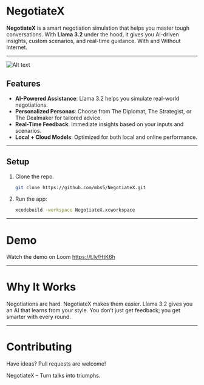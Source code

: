 # NegotiateX

**NegotiateX** is a smart negotiation simulation that helps you master tough conversations. With **Llama 3.2** under the hood, it gives you AI-driven insights, custom scenarios, and real-time guidance. With and Without Internet.

---
![Alt text](https://drive.google.com/uc?export=view&id=1t6wxPRUUM_TJPA8h-8jblEpM8l9R8xh8)

## Features

- **AI-Powered Assistance**: Llama 3.2 helps you simulate real-world negotiations.
- **Personalized Personas**: Choose from The Diplomat, The Strategist, or The Dealmaker for tailored advice.
- **Real-Time Feedback**: Immediate insights based on your inputs and scenarios.
- **Local + Cloud Models**: Optimized for both local and online performance.

---

## Setup

1. Clone the repo.
   ```bash
   git clone https://github.com/mbs5/NegotiateX.git

2. Run the app:
   ```bash
   xcodebuild -workspace NegotiateX.xcworkspace
   
---

# Demo
Watch the demo on Loom
https://t.ly/HtK6h

---

# Why It Works
Negotiations are hard. NegotiateX makes them easier. Llama 3.2 gives you an AI that learns from your style. You don’t just get feedback; you get smarter with every round.

---

# Contributing
Have ideas? Pull requests are welcome!

NegotiateX – Turn talks into triumphs.






